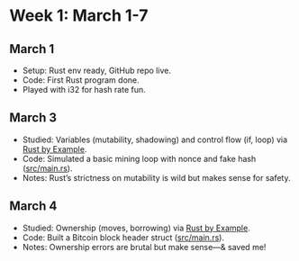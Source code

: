 # Week 1: March 1-7
## March 1
- Setup: Rust env ready, GitHub repo live.
- Code: First Rust program done.
- Played with i32 for hash rate fun.

## March 3
- Studied: Variables (mutability, shadowing) and control flow (if, loop) via [Rust by Example](https://doc.rust-lang.org/rust-by-example/).
- Code: Simulated a basic mining loop with nonce and fake hash ([src/main.rs](../src/main.rs)).
- Notes: Rust’s strictness on mutability is wild but makes sense for safety.

## March 4
- Studied: Ownership (moves, borrowing) via [Rust by Example](https://doc.rust-lang.org/rust-by-example/).
- Code: Built a Bitcoin block header struct ([src/main.rs](../src/main.rs)).
- Notes: Ownership errors are brutal but make sense—& saved me!

